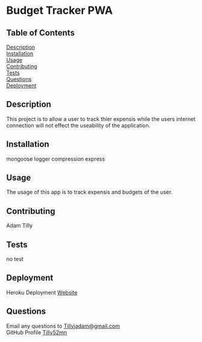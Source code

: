 # Budget Tracker PWA

## Table of Contents

[Description](#Description)<br/>
[Installation](#Installation)<br/>
[Usage](#Usage)<br/>
[Contributing](#Contributing)<br/>
[Tests](#Tests)<br/>
[Questions](#Questions)<br/>
[Deployment](#Deployment)<br/>

## Description
This project is to allow a user to track thier expensis while the users internet connection will not effect the useability of the application.

## Installation
mongoose logger compression express

## Usage
The usage of this app is to track expensis and budgets of the user.

## Contributing
Adam Tilly

## Tests
no test

## Deployment
Heroku Deployment [Website](https://aqueous-citadel-54470.herokuapp.com/)

## Questions
Email any questions to Tillyjadam@gmail.com <br/>
GitHub Profile [Tilly52mn](github.com/Tilly52mn)


